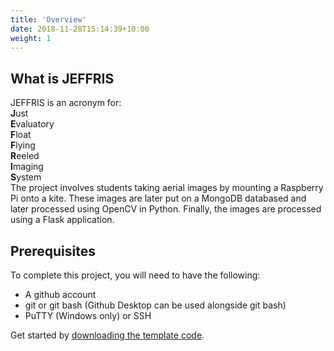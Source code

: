 ```yaml
---
title: 'Overview'
date: 2018-11-28T15:14:39+10:00
weight: 1
---
```


## What is JEFFRIS

JEFFRIS is an acronym for: <br />
**J**ust  <br />
**E**valuatory  <br />
**F**loat  <br />
**F**lying  <br />
**R**eeled  <br />
**I**maging  <br />
**S**ystem  <br />
The project involves students taking aerial images by mounting a Raspberry Pi onto a kite. These images are later put on a MongoDB databased and later processed using OpenCV in Python. Finally, the images are processed using a Flask application. <br />

## Prerequisites

To complete this project, you will need to have the following:

* A github account
* git or git bash (Github Desktop can be used alongside git bash)
* PuTTY (Windows only) or SSH  


Get started by [downloading the template code](/JEFFRIS/docs/code-downloads).